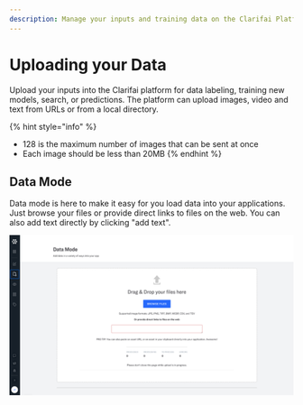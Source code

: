 ```yaml
---
description: Manage your inputs and training data on the Clarifai Platform.
---
```


# Uploading your Data

Upload your inputs into the Clarifai platform for data labeling, training new models, search, or predictions. The platform can upload images, video and text from URLs or from a local directory.

{% hint style="info" %}
* 128 is the maximum number of images that can be sent at once
* Each image should be less than 20MB
{% endhint %}

## Data Mode

Data mode is here to make it easy for you load data into your applications. Just browse your files or provide direct links to files on the web. You can also add text directly by clicking "add text".

![](../../.gitbook/assets/data_mode.jpg)

